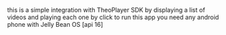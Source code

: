 this is a simple integration with TheoPlayer SDK by displaying a list of videos and playing each one by click
to run this app you need any android phone with Jelly Bean OS [api 16]